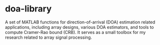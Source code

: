 # doa-library
A set of MATLAB functions for direction-of-arrival (DOA) estimation related applications, including array designs, various DOA estimators, and tools to compute Cramer-Rao bound (CRB). It serves as a small toolbox for my research related to array signal processing.
##
